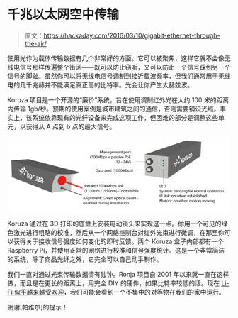# 千兆以太网空中传输

> 原文：<https://hackaday.com/2016/03/10/gigabit-ethernet-through-the-air/>

使用光作为载体传输数据有几个非常好的方面。它可以被聚焦，这样它就不会像无线电信号那样传遍整个街区——既可以防止窃听，又可以防止一个信号踩到另一个信号的脚趾。虽然你可以将无线电信号调制到接近载波频率，但我们通常用于无线电的几千兆赫并不能满足真正高的比特率。光会让你产生太赫兹波。

Koruza 项目是一个开源的“廉价”系统，旨在使用调制红外光在大约 100 米的距离内传输 1gb/秒。预期的使用案例是城市建筑之间的通信，否则需要铺设光缆。事实上，该系统依靠现有的光纤设备来完成这项工作，但困难的部分是调整这些单元，以获得从 A 点到 b 点的最大信号。

[![koruza-spec-info](img/4a5348de9ad89b62fd7c6d049ec14bb3.png)](https://hackaday.com/wp-content/uploads/2016/03/koruza-spec-info.png)

Koruza 通过在 3D 打印的底盘上安装电动镜头来实现这一点。你用一个可见的绿色激光进行粗略的校准，然后从一个网络控制台对红外光束进行微调，在那里你可以获得关于接收信号强度如何变化的即时反馈。两个 Koruza 盒子内部都有一个 Raspberry Pi，并使用正常的网络进行校准和信号强度统计。这是一个非常简洁的系统，除了商品光纤之外，它完全可以自己动手制作。

我们一直对通过光束传输数据情有独钟。Ronja 项目自 2001 年以来就一直在这样做，而且是在更长的距离上，用完全 DIY 的硬件，如果比特率较低的话。现在 [Li-Fi 似乎越来越受欢迎](http://hackaday.com/2015/12/11/hackaday-explains-li-fi-visible-light-communications/)，我们可能会看到一个不集中的对等物在我们的家中运行。

谢谢[帕维尔]的提示！
